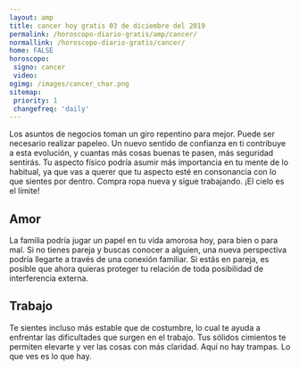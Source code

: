 ```yaml
---
layout: amp
title: cancer hoy gratis 03 de diciembre del 2019 
permalink: /horoscopo-diario-gratis/amp/cancer/
normallink: /horoscopo-diario-gratis/cancer/
home: FALSE
horoscopo:
 signo: cancer
 video:  
ogimg: /images/cancer_char.png
sitemap:
 priority: 1
 changefreq: 'daily'
---
```



Los asuntos de negocios toman un giro repentino para mejor. Puede ser necesario realizar papeleo. Un nuevo sentido de confianza en ti contribuye a esta evolución, y cuantas más cosas buenas te pasen, más seguridad sentirás. Tu aspecto físico podría asumir más importancia en tu mente de lo habitual, ya que vas a querer que tu aspecto esté en consonancia con lo que sientes por dentro. Compra ropa nueva y sigue trabajando. ¡El cielo es el límite!

## Amor

La familia podría jugar un papel en tu vida amorosa hoy, para bien o para mal. Si no tienes pareja y buscas conocer a alguien, una nueva perspectiva podría llegarte a través de una conexión familiar. Si estás en pareja, es posible que ahora quieras proteger tu relación de toda posibilidad de interferencia externa.

## Trabajo

Te sientes incluso más estable que de costumbre, lo cual te ayuda a enfrentar las dificultades que surgen en el trabajo. Tus sólidos cimientos te permiten elevarte y ver las cosas con más claridad. Aquí no hay trampas. Lo que ves es lo que hay.